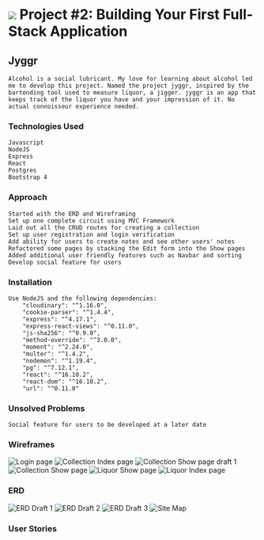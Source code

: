 # ![](https://ga-dash.s3.amazonaws.com/production/assets/logo-9f88ae6c9c3871690e33280fcf557f33.png) Project #2: Building Your First Full-Stack Application
## Jyggr
	Alcohol is a social lubricant. My love for learning about alcohol led me to develop this project. Named the project jyggr, inspired by the bartending tool used to measure liquor, a jigger. jyggr is an app that keeps track of the liquor you have and your impression of it. No actual connoisseur experience needed.
### Technologies Used
	Javascript
	NodeJS
	Express
	React
	Postgres
	Bootstrap 4
### Approach
	Started with the ERD and Wireframing
	Set up one complete circuit using MVC Framework
	Laid out all the CRUD routes for creating a collection
	Set up user registration and login verification
	Add ability for users to create notes and see other users' notes
	Refactored some pages by stacking the Edit form into the Show pages
	Added additional user friendly features such as Navbar and sorting
	Develop social feature for users 
### Installation
	Use NodeJS and the following dependencies:
		"cloudinary": "^1.16.0",
		"cookie-parser": "^1.4.4",
		"express": "^4.17.1",
		"express-react-views": "^0.11.0",
		"js-sha256": "^0.9.0",
		"method-override": "^3.0.0",
		"moment": "^2.24.0",
		"multer": "^1.4.2",
		"nodemon": "^1.19.4",
		"pg": "^7.12.1",
		"react": "^16.10.2",
		"react-dom": "^16.10.2",
		"url": "^0.11.0"
### Unsolved Problems
	Social feature for users to be developed at a later date
### Wireframes
![Login page](https://github.com/kevinngth/project-2-App/blob/master/drafts/wireframes/Log_In.png)
![Collection Index page](https://github.com/kevinngth/project-2-App/blob/master/drafts/wireframes/collectionIndexPage.png)
![Collection Show page draft 1](https://github.com/kevinngth/project-2-App/blob/master/drafts/wireframes/Show.png)
![Collection Show page](https://github.com/kevinngth/project-2-App/blob/master/drafts/wireframes/collectionShowPage.png)
![Liquor Show page](https://github.com/kevinngth/project-2-App/blob/master/drafts/wireframes/liquorDisplayPage.png)
![Liquor Index page](https://github.com/kevinngth/project-2-App/blob/master/drafts/wireframes/liquorIndexPage.png)
### ERD
![ERD Draft 1](https://github.com/kevinngth/project-2-App/blob/master/drafts/erdDraft1.jpeg)
![ERD Draft 2](https://github.com/kevinngth/project-2-App/blob/master/drafts/erdDraft2.jpeg)
![ERD Draft 3](https://github.com/kevinngth/project-2-App/blob/master/drafts/erdDraft3.png)
![Site Map](https://github.com/kevinngth/project-2-App/blob/master/drafts/jyggrSiteMap.jpeg)
### User Stories